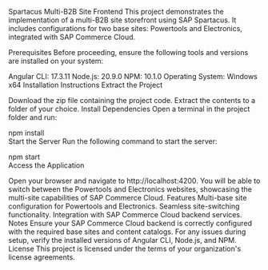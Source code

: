 Spartacus Multi-B2B Site Frontend
This project demonstrates the implementation of a multi-B2B site storefront using SAP Spartacus. It includes configurations for two base sites: Powertools and Electronics, integrated with SAP Commerce Cloud.

Prerequisites
Before proceeding, ensure the following tools and versions are installed on your system:

Angular CLI: 17.3.11
Node.js: 20.9.0
NPM: 10.1.0
Operating System: Windows x64
Installation Instructions
Extract the Project

Download the zip file containing the project code.
Extract the contents to a folder of your choice.
Install Dependencies
Open a terminal in the project folder and run:

npm install  
Start the Server
Run the following command to start the server:

npm start  
Access the Application

Open your browser and navigate to http://localhost:4200.
You will be able to switch between the Powertools and Electronics websites, showcasing the multi-site capabilities of SAP Commerce Cloud.
Features
Multi-base site configuration for Powertools and Electronics.
Seamless site-switching functionality.
Integration with SAP Commerce Cloud backend services.
Notes
Ensure your SAP Commerce Cloud backend is correctly configured with the required base sites and content catalogs.
For any issues during setup, verify the installed versions of Angular CLI, Node.js, and NPM.
License
This project is licensed under the terms of your organization's license agreements.
